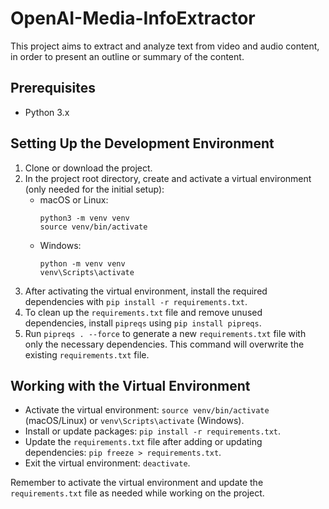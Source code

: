# OpenAI-Media-InfoExtractor

This project aims to extract and analyze text from video and audio content, in order to present an outline or summary of the content.

## Prerequisites

- Python 3.x

## Setting Up the Development Environment

1. Clone or download the project.
2. In the project root directory, create and activate a virtual environment (only needed for the initial setup):
   - macOS or Linux:
     ```
     python3 -m venv venv
     source venv/bin/activate
     ```
   - Windows:
     ```
     python -m venv venv
     venv\Scripts\activate
     ```
3. After activating the virtual environment, install the required dependencies with `pip install -r requirements.txt`.
4. To clean up the `requirements.txt` file and remove unused dependencies, install `pipreqs` using `pip install pipreqs`.
5. Run `pipreqs . --force` to generate a new `requirements.txt` file with only the necessary dependencies. This command will overwrite the existing `requirements.txt` file.

## Working with the Virtual Environment

- Activate the virtual environment: `source venv/bin/activate` (macOS/Linux) or `venv\Scripts\activate` (Windows).
- Install or update packages: `pip install -r requirements.txt`.
- Update the `requirements.txt` file after adding or updating dependencies: `pip freeze > requirements.txt`.
- Exit the virtual environment: `deactivate`.

Remember to activate the virtual environment and update the `requirements.txt` file as needed while working on the project.
